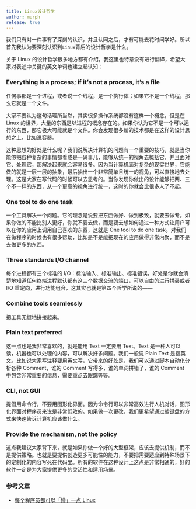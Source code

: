 ```yaml
---
title: Linux设计哲学
author: murph
release: true
---
```


我们只有对一件事有了深刻的认识，并且认同之后，才有可能去花时间学好。所以首先我认为要深刻认识到`Linux`背后的设计哲学是什么。

<!-- more -->

关于 Linux 的设计哲学很多地方都有介绍，我这里也特意没有进行翻译，希望大家对表述中关键的英文单词也建立起认知：

### Everything is a process; if it’s not a process, it’s a file

任何事都是一个进程，或者说一个线程，是一个执行体；如果它不是一个线程，那么它就是一个文件。

大家不要认为这句话理所当然，其实很多操作系统都没有这样一个概念，但是在 Linux 的世界，大量的东西是以进程的概念存在的。如果你认为它不是一个可以运行的东西，那它极大可能就是个文件。你会发现很多新的技术都是在这样的设计思想之上，比如说容器。

这种思想的好处是什么呢？我们说解决计算机的问题有一个重要的技巧，就是当你能够把各种复杂的事情都看成是一码事儿，能够从统一的视角去概括它，并且面对它、处理它，那解决起来就会容易很多。因为当计算机面对复杂的现实世界，它能做的就是一层一层的抽象，最后抽出一个非常简单且统一的视角，可以直接地去处理。这是大家在写代码的时候可以去思考的。当你发现你做出的设计能够把两、三个不一样的东西，从一个更高的视角进行统一，这时的你就会比很多人了不起。

### One tool to do one task

一个工具解决一个问题。它的理念是说要把东西做好、做到极致，就要去做专。如果你做的不能比别人更好，你就不要去做，而是要去想如何通过一种方式让用户可以在你的应用上调用自己喜欢的东西，这就是 One tool to do one task。对我们在做程序的时候也有很多帮助，比如是不是能把现在的应用做得非常内聚，而不是去做更多的东西。

### Three standards I/O channel

每个进程都有三个标准的 I/O：标准输入、标准输出、标准错误，好处是你就会清楚地知道任何终端进程默认都有这三个数据交流的端口，可以自由的进行拼装或者 I/O 重定向，进行功能组合，这其实也就是第四个哲学所说的——

### Combine tools seamlessly

把工具无缝地拼接起来。

### Plain text preferred

这一点也是我非常喜欢的，就是能用 Text 一定要用 Text。Text 是一种人可以读，机器也可以处理的内容，可以解决好多问题。我们一般说 Plain Text 是指英文。比如说大家写注释要用英文写，它带来的好处是，我们可以通过脚本自动化分析各种 Comment，谁的 Comment 写得多，谁的单词拼错了，谁的 Comment 中包含非常重要的信息，需要重点去跟踪等等。

### CLI, not GUI

提倡用命令行，不要用图形化界面。因为命令行可以非常高效进行人机对话，图形化界面对程序员来说是非常低效的。如果做一次更改，我们更希望通过敲键盘的方式来快速告诉计算机应该做什么。

### Provide the mechanism, not the policy

这点我建议大家背下来，就是如果你做一个好的大型框架，应该去提供机制，而不是提供策略。也就是要提供创造更多可能性的能力，不要把需要适应到特殊场景下的定制化的内容写死在代码里。所有的软件在这种设计上这点是非常相通的，好的软件一定是为大家提供更多的灵活性和适用场景。

### 参考文章

- [每个程序员都可以「懂」一点 Linux](https://my.oschina.net/u/4084220/blog/3088972?p=2)